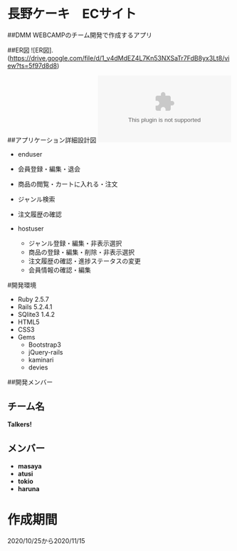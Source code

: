 # 長野ケーキ　ECサイト

##DMM WEBCAMPのチーム開発で作成するアプリ



##ER図
![ER図].(https://drive.google.com/file/d/1_v4dMdEZ4L7Kn53NXSaTr7FdB8yx3Lt8/view?ts=5f97d8d8)


 ##アプリケーション詳細設計図
 ![チーム開発1 - アプリケーション詳細設計.zip](https://github.com/Webcamp-Talkers/naganocake/files/5540123/1.-.zip)
 - enduser
  - 会員登録・編集・退会
  - 商品の閲覧・カートに入れる・注文
  - ジャンル検索
  - 注文履歴の確認

- hostuser
  - ジャンル登録・編集・非表示選択
  - 商品の登録・編集・削除・非表示選択
  - 注文履歴の確認・進捗ステータスの変更
  - 会員情報の確認・編集

 #開発環境
 - Ruby 2.5.7
- Rails 5.2.4.1
- SQlite3 1.4.2
- HTML5
- CSS3
- Gems
  - Bootstrap3
  - jQuery-rails
  - kaminari
  - devies

##開発メンバー
  ## チーム名
  **Talkers!**

   ## メンバー
  * **masaya**
  * **atusi**
  * **tokio**
  * **haruna**

# 作成期間
  2020/10/25から2020/11/15